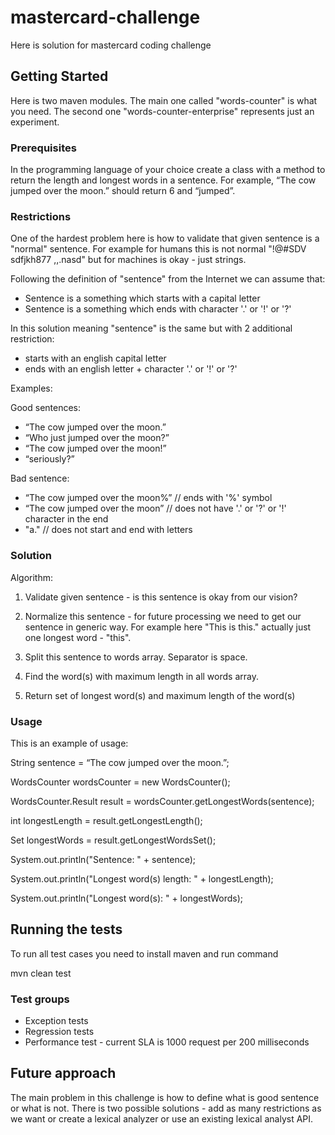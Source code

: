 # mastercard-challenge

Here is solution for mastercard coding challenge

## Getting Started

Here is two maven modules. The main one called "words-counter" is what you need.
The second one "words-counter-enterprise" represents just an experiment.

### Prerequisites

In the programming language of your choice create a class with a method to return the length and longest words in a sentence.
For example, “The cow jumped over the moon.” should return 6 and “jumped”.

### Restrictions

One of the hardest problem here is how to validate that given sentence is a "normal" sentence.
For example for humans this is not normal "!@#SDV sdfjkh877 ,,.nasd" but for machines is okay - just strings.

Following the definition of "sentence" from the Internet we can assume that:
* Sentence is a something which starts with a capital letter
* Sentence is a something which ends with character '.' or '!' or '?'

In this solution meaning "sentence" is the same but with 2 additional restriction:
* starts with an english capital letter
* ends with an english letter + character '.' or '!' or '?'

Examples:

Good sentences:
* “The cow jumped over the moon.”
* “Who just jumped over the moon?”
* “The cow jumped over the moon!”
* “seriously?”

Bad sentence:
* “The cow jumped over the moon%” // ends with '%' symbol
* “The cow jumped over the moon” // does not have '.' or '?' or '!' character in the end
* "a." // does not start and end with letters

### Solution

Algorithm:

1. Validate given sentence - is this sentence is okay from our vision?

2. Normalize this sentence - for future processing we need to get our sentence in generic way.
For example here "This is this." actually just one longest word - "this".

3. Split this sentence to words array. Separator is space.

4. Find the word(s) with maximum length in all words array.

5. Return set of longest word(s) and maximum length of the word(s)

### Usage

This is an example of usage:

String sentence = “The cow jumped over the moon.”;

WordsCounter wordsCounter = new WordsCounter();

WordsCounter.Result result = wordsCounter.getLongestWords(sentence);

int longestLength = result.getLongestLength();

Set<String> longestWords = result.getLongestWordsSet();

System.out.println("Sentence: " + sentence);

System.out.println("Longest word(s) length: " + longestLength);

System.out.println("Longest word(s): " + longestWords);

## Running the tests

To run all test cases you need to install maven and run command

mvn clean test

### Test groups

* Exception tests
* Regression tests
* Performance test - current SLA is 1000 request per 200 milliseconds

## Future approach

The main problem in this challenge is how to define what is good sentence or what is not.
There is two possible solutions - add as many restrictions as we want or create a lexical analyzer or use an existing lexical analyst API.
